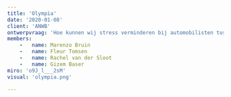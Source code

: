 ```yaml
---
title: 'Olympia'
date: '2020-01-08'
client: 'ANWB'
ontwerpvraag: 'Hoe kunnen wij stress verminderen bij automobilisten tussen de 18 en 25 jaar die in de stad moeten rijden maar buiten de stad wonen?'
members:
    -   name: Marenzo Bruin
    -   name: Fleur Tomsen
    -   name: Rachel van der Sloot
    -   name: Gizem Baser
miro: 'o9J_l___2sM'
visual: 'olympia.png'

---
```




